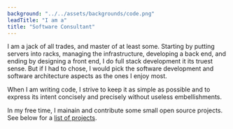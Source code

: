 ```yaml
---
background: "../../assets/backgrounds/code.png"
leadTitle: "I am a"
title: "Software Consultant"
---
```


I am a jack of all trades, and master of at least some. Starting by putting
servers into racks, managing the infrastructure, developing a back end, and
ending by designing a front end, I do full stack development it its truest sense.
But if I had to chose, I would pick the software development and software
architecture aspects as the ones I enjoy most.

When I am writing code, I strive to keep it as simple as possible and to
express its intent concisely and precisely without useless embellishments.

In my free time, I mainain and contribute some small open source projects.
See below for a [list of projects](#projects).
